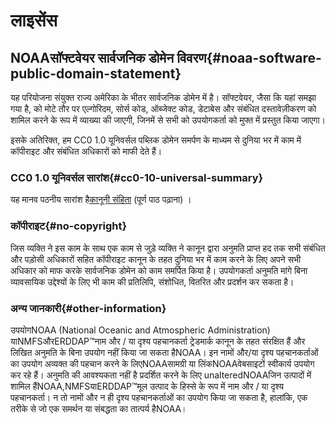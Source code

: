 # लाइसेंस

## NOAAसॉफ्टवेयर सार्वजनिक डोमेन विवरण{#noaa-software-public-domain-statement} 

यह परियोजना संयुक्त राज्य अमेरिका के भीतर सार्वजनिक डोमेन में है। सॉफ्टवेयर, जैसा कि यहां समझा गया है, को मोटे तौर पर एल्गोरिदम, सोर्स कोड, ऑब्जेक्ट कोड, डेटाबेस और संबंधित दस्तावेज़ीकरण को शामिल करने के रूप में व्याख्या की जाएगी, जिनमें से सभी को उपयोगकर्ता को मुफ्त में प्रस्तुत किया जाएगा।

इसके अतिरिक्त, हम CC0 1.0 यूनिवर्सल पब्लिक डोमेन समर्पण के माध्यम से दुनिया भर में काम में कॉपीराइट और संबंधित अधिकारों को माफी देते हैं।

### CC0 1.0 यूनिवर्सल सारांश{#cc0-10-universal-summary} 

यह मानव पठनीय सारांश है[कानूनी संहिता](https://github.com/ERDDAP/erddap/blob/main/LICENSE)  (पूर्ण पाठ पढ़ाना) ।

### कॉपीराइट{#no-copyright} 

जिस व्यक्ति ने इस काम के साथ एक काम से जुड़े व्यक्ति ने कानून द्वारा अनुमति प्राप्त हद तक सभी संबंधित और पड़ोसी अधिकारों सहित कॉपीराइट कानून के तहत दुनिया भर में काम करने के लिए अपने सभी अधिकार को माफ करके सार्वजनिक डोमेन को काम समर्पित किया है। उपयोगकर्ता अनुमति मांगे बिना व्यावसायिक उद्देश्यों के लिए भी काम की प्रतिलिपि, संशोधित, वितरित और प्रदर्शन कर सकता है।

### अन्य जानकारी{#other-information} 

उपयोगNOAA  (National Oceanic and Atmospheric Administration) याNMFSऔरERDDAP™नाम और / या दृश्य पहचानकर्ता ट्रेडमार्क कानून के तहत संरक्षित हैं और लिखित अनुमति के बिना उपयोग नहीं किया जा सकता हैNOAA। इन नामों और/या दृश्य पहचानकर्ताओं का उपयोग अव्यक्त की पहचान करने के लिएNOAAसामग्री या लिंकNOAAवेबसाइटों स्वीकार्य उपयोग कर रहे हैं। अनुमति की आवश्यकता नहीं है प्रदर्शित करने के लिए unalteredNOAAजिन उत्पादों में शामिल हैंNOAA,NMFSयाERDDAP™मूल उत्पाद के हिस्से के रूप में नाम और / या दृश्य पहचानकर्ता। न तो नामों और न ही दृश्य पहचानकर्ताओं का उपयोग किया जा सकता है, हालांकि, एक तरीके से जो एक समर्थन या संबद्धता का तात्पर्य हैNOAA।
